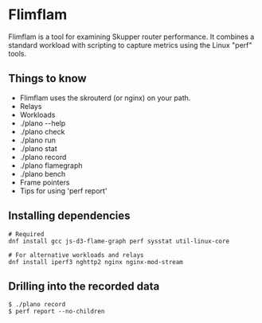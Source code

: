 # Flimflam

Flimflam is a tool for examining Skupper router performance.  It
combines a standard workload with scripting to capture metrics using
the Linux "perf" tools.

## Things to know

* Flimflam uses the skrouterd (or nginx) on your path.
* Relays
* Workloads
* ./plano --help
* ./plano check
* ./plano run
* ./plano stat
* ./plano record
* ./plano flamegraph
* ./plano bench
* Frame pointers
* Tips for using 'perf report'

## Installing dependencies

    # Required
    dnf install gcc js-d3-flame-graph perf sysstat util-linux-core

    # For alternative workloads and relays
    dnf install iperf3 nghttp2 nginx nginx-mod-stream

## Drilling into the recorded data

    $ ./plano record
    $ perf report --no-children
